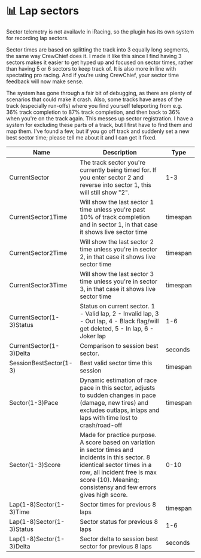 # 📊 Lap sectors

Sector telemetry is not availavle in iRacing, so the plugin has its own system for recording lap sectors.&#x20;

Sector times are based on splitting the track into 3 equally long segments, the same way CrewChief does it. I made it like this since I find having 3 sectors makes it easier to get hyped up and focused on sector times, rather than having 5 or 6 sectors to keep track of. It is also more in line with spectating pro racing. And if you're using CrewChief, your sector time feedback will now make sense.&#x20;

The system has gone through a fair bit of debugging, as there are plenty of scenarios that could make it crash. Also, some tracks have areas of the track (especially run-offs) where you find yourself teleporting from e.g. 36% track completion to 87% track completion, and then back to 36% when you're on the track again. This messes up sector registration. I have a system for excluding these parts of a track, but I first have to find them and map them. I've found a few, but if you go off track and suddenly set a new best sector time; please tell me about it and I can get it fixed.

<table data-view="cards"><thead><tr><th>Name</th><th>Description</th><th>Type</th></tr></thead><tbody><tr><td>CurrentSector</td><td>The track sector you're currently being timed for. If you enter sector 2 and reverse into sector 1, this will still show "2".</td><td>1-3</td></tr><tr><td>CurrentSector1Time</td><td>Will show the last sector 1 time unless you're past 10% of track completion and in sector 1, in that case it shows live sector time</td><td>timespan</td></tr><tr><td>CurrentSector2Time</td><td>Will show the last sector 2 time unless you're in sector 2, in that case it shows live sector time</td><td>timespan</td></tr><tr><td>CurrentSector3Time</td><td>Will show the last sector 3 time unless you're in sector 3, in that case it shows live sector time</td><td>timespan</td></tr><tr><td>CurrentSector(1-3)Status</td><td>Status on current sector. 1 - Valid lap, 2 - Invalid lap, 3 - Out lap, 4 - Black flag/will get deleted, 5 - In lap, 6 - Joker lap</td><td>1-6</td></tr><tr><td>CurrentSector(1-3)Delta</td><td>Comparison to session best sector.</td><td>seconds</td></tr><tr><td>SessionBestSector(1-3)</td><td>Best valid sector time this session</td><td>timespan</td></tr><tr><td>Sector(1-3)Pace</td><td>Dynamic estimation of race pace in this sector, adjusts to sudden changes in pace (damage, new tires) and excludes outlaps, inlaps and laps with time lost to crash/road-off</td><td>timespan</td></tr><tr><td>Sector(1-3)Score</td><td>Made for practice purpose. A score based on variation in sector times and incidents in this sector. 8 identical sector times in a row, all incident free is max score (10). Meaning; consistensy and few errors gives high score. </td><td>0-10</td></tr><tr><td>Lap(1-8)Sector(1-3)Time</td><td>Sector times for previous 8 laps</td><td>timespan</td></tr><tr><td>Lap(1-8)Sector(1-3)Status</td><td>Sector status for previous 8 laps</td><td>1-6</td></tr><tr><td>Lap(1-8)Sector(1-3)Delta</td><td>Sector delta to session best sector for previous 8 laps</td><td>seconds</td></tr></tbody></table>
